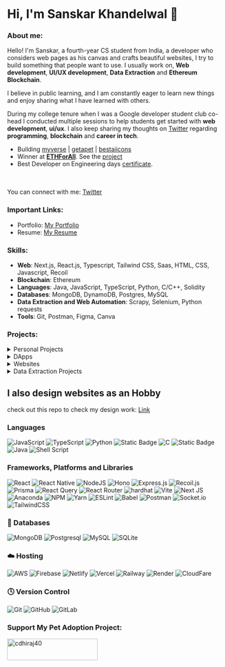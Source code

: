 <!-- ![visitors](https://visitor-badge-reloaded.herokuapp.com/badge?page_id=cdhiraj40.cdhriaj40&color=44CC11) -->
<!-- <hr> -->
<!-- <p align="center">
  <img src="https://readme-typing-svg.herokuapp.com?color=0d8eceF&size=30&center=true&vCenter=true&width=550&height=70&lines=Hey+There+,+I'm+Dhiraj;+An+Open+Source+Enthusiast+☀;An+Android+Developer+💻;Loves+To+Build;And+Contribute+To+Projects+🛠;">
</p> -->
# Hi, I'm Sanskar Khandelwal 👋

###  About me:
Hello! I'm Sanskar, a fourth-year CS student from India, a developer who considers web pages as his canvas and crafts beautiful websites, I try to build something that people want to use.
I usually work on, **Web development**, **UI/UX development**, **Data Extraction** and **Ethereum Blockchain**.

I believe in public learning, and I am constantly eager to learn new things and enjoy sharing what I have learned with others. 

During my college tenure when I was a Google developer student club co-head I conducted multiple sessions to help students get started with **web development**, **ui/ux**. I also keep sharing my thoughts on [Twitter](https://x.com/sanskartweets) regarding **programming**, **blockchain** and **career in tech**.

- Building [myverse](https://myverse.link/) |  [getapet](https://www.getapet.link/) | [bestaiicons](https://bestaiicons.vercel.app/) 
- Winner at **[ETHForAll](https://ethforall.devfolio.co/)**. See the [project](https://linkpay.vercel.app/)
- Best Developer on Engineering days [certificate](https://drive.google.com/file/d/19Cqr1O9QuzOwuztXjUuW4r7n_Y8vzLY6/view?usp=sharing).

<br/> <br/> You can connect with me: [Twitter](https://x.com/sanskartweets)

### Important Links:
- Portfolio: [My Portfolio](https://phase-substance-9e7.notion.site/My-Portfolio-507599180f7c4a3980a1469df0c67efe?pvs=74)
- Resume: [My Resume](https://drive.google.com/file/d/1oYPnSh7xbYi8JYSvIrmcMkiA4YMnpQAx/view?usp=sharing)


### Skills:

- **Web**: Next.js, React.js, Typescript, Tailwind CSS, Saas, HTML, CSS, Javascript, Recoil
- **Blockchain**: Ethereum
- **Languages**: Java, JavaScript, TypeScript, Python, C/C++, Solidity
- **Databases**: MongoDB, DynamoDB, Postgres, MySQL
- **Data Extraction and Web Automation**: Scrapy, Selenium, Python requests
- **Tools**: Git, Postman, Figma, Canva
 

### Projects:

<!-- Native Mobile Apps -->

<details>
<summary>Personal Projects</summary>

| Project Name | Description | Tech Stack | Live Demo |
|--------------|-------------|------------|-----------|
| Myverse | A link Aggregator platform for content creators. One link for all your links | Next.js, Tailwind CSS, AWS Cognito, AWS Lambda, AWS API Gateway | [Myverse](https://myverse.link) |
| GetAPet | A pet adoption website that helps to find homes for stray pets | Next.js, Tailwind CSS, Express.js, Node.js, MongoDb, Typescript | [GetAPet](https://getapet.link) |
| BestAiIcons | An AI icon generator that takes an AI prompt as input and generates a logo/icon for websites and businesses | Next.js, Tailwind CSS, AWS Cognito, AWS Lambda, AWS API Gateway, OpenAi Api | [BestAiIcons](https://bestaiicons.vercel.app) |
| Meme Generator | A meme generator project that I made while learning React.js | React.js, react-router-dom | [MemeGenerator](https://sam-meme-generator.netlify.app/) |

</details>



<!-- ETH Dapps -->

<details>
<summary>DApps</summary>

| Eth Dapps         | Description                                                                 | Tech Stack                                                                    | Source Code                                               |
|-------------------|-----------------------------------------------------------------------------|-------------------------------------------------------------------------------|------------------------------------------------------------|
| Hardhat Lottery   | A smart contract that chooses a random winner of a raffle and makes the lottery fair. | Hardhat, Next.js, Typescript, Solidity, JavaScript, Ganache, ChainLink VRF, ChainLink Keepers | [Link](https://github.com/Sanskar-khandelwal/Hardhat-Lottery-2) |
| Hardhat Fundme   | A crowdfunding smart contract. | Hardhat, Next.js, Typescript, Solidity, JavaScript, ChainLink VRF | [Link](https://github.com/Sanskar-khandelwal/hardhat-fundme-2) |
| Nextjs NFt MarketPlace   | A NFT marketplace that lets users buy and sell NFTs. | Hardhat, Next.js, Typescript, Solidity, JavaScript, OpenZepplin, Ethers, Viem | [Link](https://github.com/Sanskar-khandelwal/hardhat-nft) |
| Early Access Dapp   | This is an Early Access dApp which gives early access of NFT to the first 20 user | Remix, Solidity | [Link](https://github.com/Sanskar-khandelwal/EarlyAccess-dApp) |
| Ethers   | A Ethers Repo which has a course for interacting with smart contracts | Ethers.js | [Link](https://github.com/Sanskar-khandelwal/learning-ethersjs) |

</details>


<!-- Websites -->

<details>
<summary>Websites</summary>

| Web Site          | Front End                             | Live Demo                                                                 |
|-------------------|---------------------------------------|--------------------------------------------------------------------------|
| Maruty Polymath   | React.js, TS, HTML, CSS               | [Link](https://marutypolymath.com)                                       |
| Vamos Eletrica    | Next.js, TS, Tailwind CSS, HTML       | [Link](https://vamoselectrica.com)                                       |
| Builds Assignment (Completed in 2 days) | Next.js, 0x API, Decentralized Exchange, Web Socket | [Live Video](https://drive.google.com/file/d/106EmfcuxzAr7lkLfMOtMsofsNtLY-GOx/view?usp=sharing) |
| Solar System (First website) | HTML, CSS| [Live Video](https://solarsystemproject.vercel.app) |
</details>


<!-- Python Bots -->

<details>
<summary>Data Extraction Projects</summary>

Data Extraction Projects | Description | Tech Stack | Source Code
-------- | -------- | --------- | :-------: |
scraped_zillow | A project to scrape real estate data from Zillow. | Python, Scrapy | [Repo](https://github.com/Sanskar-khandelwal/scraped_zillow)
scraped_twitter | A project to scrape tweets and user data from Twitter. | Python, Selenium | [Repo](https://github.com/Sanskar-khandelwal/scraped_twitter)
scraped_coinmarketcap | A project to scrape cryptocurrency data from CoinMarketCap. | Python, Scrapy, requests | [Repo](https://github.com/Sanskar-khandelwal/scraped_coinmarketcap)
scraped_glassdoor | A project to scrape job listings and reviews from Glassdoor. | Python, BeautifulSoup | [Repo](https://github.com/Sanskar-khandelwal/scraped_glassdoor)
scraped_openlibrary | A project to scrape books details from open library. | Python, Selenium | [Repo](https://github.com/Sanskar-khandelwal/openlibrary_extraction)
scraped_steam | A project to scrape all popular games from Steam. | Python, Selenium | [Repo](https://github.com/Sanskar-khandelwal/scraped_steam)
</details>



<!-- Documentation -->

## I also design websites as an Hobby 
check out this repo to check my design work: [Link](https://github.com/Sanskar-khandelwal/Figma-UI-Design)


### **Languages**

![JavaScript](https://img.shields.io/badge/javascript-%23323330.svg?style=for-the-badge&logo=javascript&logoColor=%23F7DF1E)
![TypeScript](https://img.shields.io/badge/typescript-%23007ACC.svg?style=for-the-badge&logo=typescript&logoColor=white)
![Python](https://img.shields.io/badge/python-3670A0?style=for-the-badge&logo=python&logoColor=ffdd54)
![Static Badge](https://img.shields.io/badge/Solidty-gray?style=for-the-badge&logo=solidity)
![C](https://img.shields.io/badge/c-%2300599C.svg?style=for-the-badge&logo=c&logoColor=white)
![Static Badge](https://img.shields.io/badge/c%2B%2B-blue?style=for-the-badge&logo=c%2B%2B)
![Java](https://img.shields.io/badge/java-%23ED8B00.svg?style=for-the-badge&logo=java&logoColor=white)
![Shell Script](https://img.shields.io/badge/shell_script-%23121011.svg?style=for-the-badge&logo=gnu-bash&logoColor=white)

### **Frameworks, Platforms and Libraries**

![React](https://img.shields.io/badge/react-%2320232a.svg?style=for-the-badge&logo=react&logoColor=%2361DAFB)
![React Native](https://img.shields.io/badge/Reactnative-blue?style=for-the-badge&logo=react&logoColor=white)
![NodeJS](https://img.shields.io/badge/node.js-6DA55F?style=for-the-badge&logo=node.js&logoColor=white)
![Hono](https://img.shields.io/badge/Hono-E36002?style=for-the-badge&logo=hono&logoColor=fff)
![Express.js](https://img.shields.io/badge/express.js-%23404d59.svg?style=for-the-badge&logo=express&logoColor=%2361DAFB)
![Recoil.js](https://img.shields.io/badge/recoil.js-gray?style=for-the-badge&logo=recoil&logoColor=white)
![Prisma](https://img.shields.io/badge/Prisma-3982CE?style=for-the-badge&logo=Prisma&logoColor=white)
![React Query](https://img.shields.io/badge/-React%20Query-FF4154?style=for-the-badge&logo=react%20query&logoColor=white)
![React Router](https://img.shields.io/badge/React_Router-CA4245?style=for-the-badge&logo=react-router&logoColor=white)
![hardhat](https://img.shields.io/badge/hardhat-black?style=for-the-badge&logoColor=yellow)
![Vite](https://img.shields.io/badge/vite-%23646CFF.svg?style=for-the-badge&logo=vite&logoColor=white)
![Next JS](https://img.shields.io/badge/Next-black?style=for-the-badge&logo=next.js&logoColor=white)
![Anaconda](https://img.shields.io/badge/Anaconda-%2344A833.svg?style=for-the-badge&logo=anaconda&logoColor=white)
![NPM](https://img.shields.io/badge/NPM-%23000000.svg?style=for-the-badge&logo=npm&logoColor=white)
![Yarn](https://img.shields.io/badge/yarn-%232C8EBB.svg?style=for-the-badge&logo=yarn&logoColor=white)
![ESLint](https://img.shields.io/badge/ESLint-4B3263?style=for-the-badge&logo=eslint&logoColor=white)
![Babel](https://img.shields.io/badge/Babel-F9DC3e?style=for-the-badge&logo=babel&logoColor=black)
![Postman](https://img.shields.io/badge/Postman-FF6C37?style=for-the-badge&logo=postman&logoColor=white)
![Socket.io](https://img.shields.io/badge/Socket.io-black?style=for-the-badge&logo=socket.io&badgeColor=010101)
![TailwindCSS](https://img.shields.io/badge/tailwindcss-%2338B2AC.svg?style=for-the-badge&logo=tailwind-css&logoColor=white)


### **💾 Databases**

![MongoDB](https://img.shields.io/badge/MongoDB-%234ea94b.svg?style=for-the-badge&logo=mongodb&logoColor=white)
![Postgresql](https://img.shields.io/badge/postgresql-4169e1?style=for-the-badge&logo=postgresql&logoColor=white)
![MySQL](https://img.shields.io/badge/mysql-%2300f.svg?style=for-the-badge&logo=mysql&logoColor=white)
![SQLite](https://img.shields.io/badge/sqlite-%2307405e.svg?style=for-the-badge&logo=sqlite&logoColor=white)

### **☁️ Hosting**

![AWS](https://img.shields.io/badge/AWS-%23FF9900.svg?style=for-the-badge&logo=amazon-aws&logoColor=white)
![Firebase](https://img.shields.io/badge/firebase-%23039BE5.svg?style=for-the-badge&logo=firebase)
![Netlify](https://img.shields.io/badge/netlify-%23000000.svg?style=for-the-badge&logo=netlify&logoColor=#00C7B7)
![Vercel](https://img.shields.io/badge/vercel-%23000000.svg?style=for-the-badge&logo=vercel&logoColor=white)
![Railway](https://img.shields.io/badge/Railway-black?style=for-the-badge&logo=railway&logoColor=white)
![Render](https://img.shields.io/badge/render-black?style=for-the-badge&logo=render&logoColor=white)
![CloudFare](https://img.shields.io/badge/Cloudflare-F38020?style=for-the-badge&logo=Cloudflare&logoColor=white)

### **🕓 Version Control**

![Git](https://img.shields.io/badge/git-%23F05033.svg?style=for-the-badge&logo=git&logoColor=white)
![GitHub](https://img.shields.io/badge/github-%23121011.svg?style=for-the-badge&logo=github&logoColor=white)
![GitLab](https://img.shields.io/badge/gitlab-%23181717.svg?style=for-the-badge&logo=gitlab&logoColor=white)


  
<h3 align="left">Support My Pet Adoption Project:</h3>
<p><a href="https://buymeacoffee.com/getapet"> <img align="left" src="https://cdn.buymeacoffee.com/buttons/v2/default-yellow.png" height="50" width="210" alt="cdhiraj40" /></a></p><br><br>
